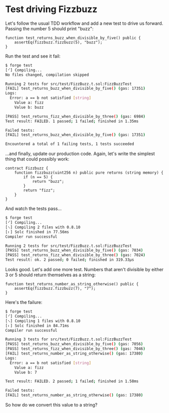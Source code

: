 # Test driving Fizzbuzz

Let's follow the usual TDD workflow and add a new test to drive us forward. Passing the number 5 should print "buzz":

```solidity
function test_returns_buzz_when_divisible_by_five() public {
    assertEq(fizzbuzz.fizzbuzz(5), "buzz");
}
```

Run the test and see it fail:

```bash
$ forge test
[⠊] Compiling...
No files changed, compilation skipped

Running 2 tests for src/test/FizzBuzz.t.sol:FizzBuzzTest
[FAIL] test_returns_buzz_when_divisible_by_five() (gas: 17351)
Logs:
  Error: a == b not satisfied [string]
    Value a: fizz
    Value b: buzz

[PASS] test_returns_fizz_when_divisible_by_three() (gas: 6984)
Test result: FAILED. 1 passed; 1 failed; finished in 1.35ms

Failed tests:
[FAIL] test_returns_buzz_when_divisible_by_five() (gas: 17351)

Encountered a total of 1 failing tests, 1 tests succeeded
```

...and finally, update our production code. Again, let's write the simplest thing that could possibly work:

```solidity
contract Fizzbuzz {
    function fizzbuzz(uint256 n) public pure returns (string memory) {
        if (n == 5) {
            return "buzz";
        }
        return "fizz";
    }
}
```

And watch the tests pass...

```bash
$ forge test
[⠊] Compiling...
[⠢] Compiling 2 files with 0.8.10
[⠆] Solc finished in 77.56ms
Compiler run successful

Running 2 tests for src/test/FizzBuzz.t.sol:FizzBuzzTest
[PASS] test_returns_buzz_when_divisible_by_five() (gas: 7034)
[PASS] test_returns_fizz_when_divisible_by_three() (gas: 7024)
Test result: ok. 2 passed; 0 failed; finished in 319.33µs
```

Looks good. Let's add one more test. Numbers that aren't divisible by either 3 or 5 should return themselves as a string:

```solidity
function test_returns_number_as_string_otherwise() public {
    assertEq(fizzbuzz.fizzbuzz(7), "7");
}
```

Here's the failure:

```bash
$ forge test
[⠊] Compiling...
[⠢] Compiling 1 files with 0.8.10
[⠆] Solc finished in 84.71ms
Compiler run successful

Running 3 tests for src/test/FizzBuzz.t.sol:FizzBuzzTest
[PASS] test_returns_buzz_when_divisible_by_five() (gas: 7056)
[PASS] test_returns_fizz_when_divisible_by_three() (gas: 7046)
[FAIL] test_returns_number_as_string_otherwise() (gas: 17380)
Logs:
  Error: a == b not satisfied [string]
    Value a: fizz
    Value b: 7

Test result: FAILED. 2 passed; 1 failed; finished in 1.58ms

Failed tests:
[FAIL] test_returns_number_as_string_otherwise() (gas: 17380)
```

So how do we convert this value to a string?
